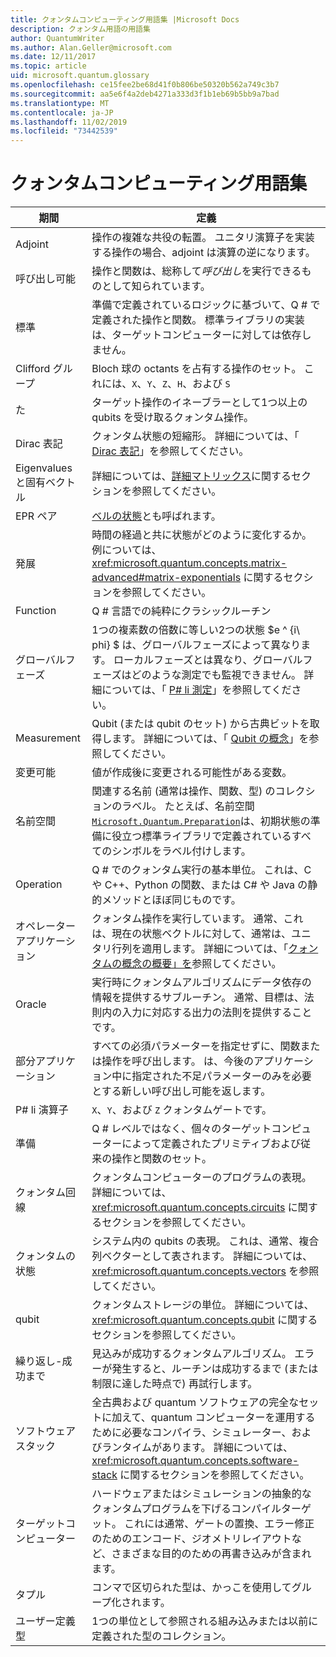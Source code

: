 ```yaml
---
title: クォンタムコンピューティング用語集 |Microsoft Docs
description: クォンタム用語の用語集
author: QuantumWriter
ms.author: Alan.Geller@microsoft.com
ms.date: 12/11/2017
ms.topic: article
uid: microsoft.quantum.glossary
ms.openlocfilehash: ce15fee2be68d41f0b806be50320b562a749c3b7
ms.sourcegitcommit: aa5e6f4a2deb4271a333d3f1b1eb69b5bb9a7bad
ms.translationtype: MT
ms.contentlocale: ja-JP
ms.lasthandoff: 11/02/2019
ms.locfileid: "73442539"
---
```

# <a name="quantum-computing-glossary"></a>クォンタムコンピューティング用語集

|期間|定義|
|-------------|----------|
|Adjoint|操作の複雑な共役の転置。 ユニタリ演算子を実装する操作の場合、adjoint は演算の逆になります。|
|呼び出し可能|操作と関数は、総称して*呼び出し*を実行できるものとして知られています。|
|標準|準備で定義されているロジックに基づいて、Q # で定義された操作と関数。 標準ライブラリの実装は、ターゲットコンピューターに対しては依存しません。|
|Clifford グループ|Bloch 球の octants を占有する操作のセット。 これには、`X`、`Y`、`Z`、`H`、および `S`|
|た|ターゲット操作のイネーブラーとして1つ以上の qubits を受け取るクォンタム操作。|
|Dirac 表記|クォンタム状態の短縮形。 詳細については、「 [Dirac 表記](xref:microsoft.quantum.concepts.dirac)」を参照してください。|
|Eigenvalues と固有ベクトル|詳細については、[詳細マトリックス](xref:microsoft.quantum.concepts.matrix-advanced)に関するセクションを参照してください。|
|EPR ペア|[ベルの状態](https://en.wikipedia.org/wiki/Bell_state)とも呼ばれます。|
|発展|時間の経過と共に状態がどのように変化するか。 例については、<xref:microsoft.quantum.concepts.matrix-advanced#matrix-exponentials> に関するセクションを参照してください。 |
|Function|Q # 言語での純粋にクラシックルーチン|
| <a id="global-phase"></a>グローバルフェーズ | 1つの複素数の倍数に等しい2つの状態 $e ^ {i\ phi} $ は、グローバルフェーズによって異なります。 ローカルフェーズとは異なり、グローバルフェーズはどのような測定でも監視できません。 詳細については、「 [P# li 測定](xref:microsoft.quantum.concepts.pauli)」を参照してください。 |
|Measurement|Qubit (または qubit のセット) から古典ビットを取得します。 詳細については、「 [Qubit の概念](xref:microsoft.quantum.concepts.qubit)」を参照してください。|
|変更可能|値が作成後に変更される可能性がある変数。|
|名前空間|関連する名前 (通常は操作、関数、型) のコレクションのラベル。 たとえば、名前空間[`Microsoft.Quantum.Preparation`](xref:microsoft.quantum.preparation)は、初期状態の準備に役立つ標準ライブラリで定義されているすべてのシンボルをラベル付けします。|
|Operation|Q # でのクォンタム実行の基本単位。 これは、C や C++、Python の関数、または C# や Java の静的メソッドとほぼ同じものです。|
|オペレーターアプリケーション|クォンタム操作を実行しています。 通常、これは、現在の状態ベクトルに対して、通常は、ユニタリ行列を適用します。 詳細については、「[クォンタムの概念の概要」を](xref:microsoft.quantum.concepts.intro)参照してください。|
|Oracle|実行時にクォンタムアルゴリズムにデータ依存の情報を提供するサブルーチン。 通常、目標は、法則内の入力に対応する出力の法則を提供することです。   |
|部分アプリケーション|すべての必須パラメーターを指定せずに、関数または操作を呼び出します。 は、今後のアプリケーション中に指定された不足パラメーターのみを必要とする新しい呼び出し可能を返します。|
|P# li 演算子|`X`、`Y`、および `Z` クォンタムゲートです。|
|準備|Q # レベルではなく、個々のターゲットコンピューターによって定義されたプリミティブおよび従来の操作と関数のセット。|
|クォンタム回線|クォンタムコンピューターのプログラムの表現。 詳細については、<xref:microsoft.quantum.concepts.circuits> に関するセクションを参照してください。|
|クォンタムの状態|システム内の qubits の表現。 これは、通常、複合列ベクターとして表されます。 詳細については、<xref:microsoft.quantum.concepts.vectors> を参照してください。 |
|qubit|クォンタムストレージの単位。 詳細については、<xref:microsoft.quantum.concepts.qubit> に関するセクションを参照してください。|
|繰り返し-成功まで|見込みが成功するクォンタムアルゴリズム。 エラーが発生すると、ルーチンは成功するまで (または制限に達した時点で) 再試行します。 |
|ソフトウェアスタック|全古典および quantum ソフトウェアの完全なセットに加えて、quantum コンピューターを運用するために必要なコンパイラ、シミュレーター、およびランタイムがあります。 詳細については、<xref:microsoft.quantum.concepts.software-stack> に関するセクションを参照してください。 |
|ターゲットコンピューター|ハードウェアまたはシミュレーションの抽象的なクォンタムプログラムを下げるコンパイルターゲット。 これには通常、ゲートの置換、エラー修正のためのエンコード、ジオメトリレイアウトなど、さまざまな目的のための再書き込みが含まれます。|
|タプル|コンマで区切られた型は、かっこを使用してグループ化されます。 |
|ユーザー定義型|1つの単位として参照される組み込みまたは以前に定義された型のコレクション。|

